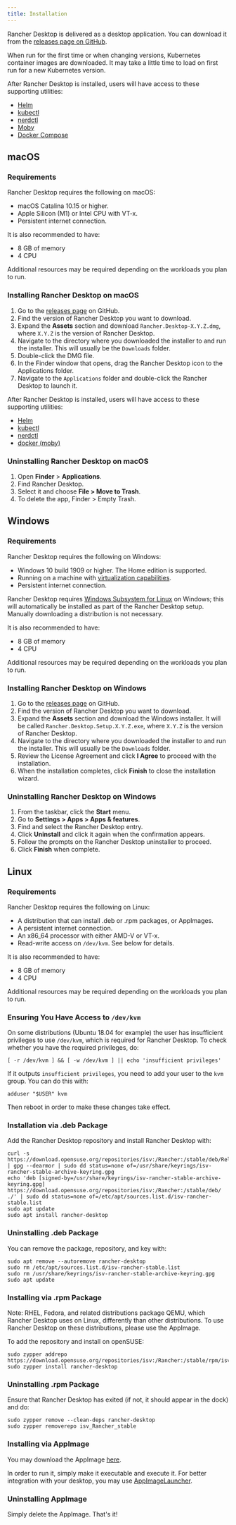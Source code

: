 ```yaml
---
title: Installation
---
```


Rancher Desktop is delivered as a desktop application. You can download it from
the [releases page on GitHub](https://github.com/rancher-sandbox/rancher-desktop/releases).

When run for the first time or when changing versions, Kubernetes container
images are downloaded. It may take a little time to load on first run for a new
Kubernetes version.

After Rancher Desktop is installed, users will have access to these supporting utilities:

- [Helm](https://helm.sh/)
- [kubectl](https://kubernetes.io/docs/reference/kubectl/overview/)
- [nerdctl](https://github.com/containerd/nerdctl)
- [Moby](https://github.com/moby/moby)
- [Docker Compose](https://docs.docker.com/compose/)

## macOS

### Requirements

Rancher Desktop requires the following on macOS:

- macOS Catalina 10.15 or higher.
- Apple Silicon (M1) or Intel CPU with VT-x.
- Persistent internet connection.

It is also recommended to have:

- 8 GB of memory
- 4 CPU

Additional resources may be required depending on the workloads you plan to run.

### Installing Rancher Desktop on macOS

1. Go to the [releases page] on GitHub.
1. Find the version of Rancher Desktop you want to download.
1. Expand the **Assets** section and download `Rancher.Desktop-X.Y.Z.dmg`, where `X.Y.Z` is the version of Rancher Desktop.
1. Navigate to the directory where you downloaded the installer to and run the installer. This will usually be the `Downloads` folder.
1. Double-click the DMG file.
1. In the Finder window that opens, drag the Rancher Desktop icon to the Applications folder.
1. Navigate to the `Applications` folder and double-click the Rancher Desktop to launch it.

[releases page]:
https://github.com/rancher-sandbox/rancher-desktop/releases

After Rancher Desktop is installed, users will have access to these supporting utilities:

- [Helm](https://helm.sh/)
- [kubectl](https://kubernetes.io/docs/reference/kubectl/overview/)
- [nerdctl](https://github.com/containerd/nerdctl)
- [docker (moby)](https://github.com/moby/moby)

### Uninstalling Rancher Desktop on macOS

1. Open **Finder** > **Applications**.
1. Find Rancher Desktop.
1. Select it and choose **File > Move to Trash**.
1. To delete the app, Finder > Empty Trash.

## Windows

### Requirements

Rancher Desktop requires the following on Windows:

- Windows 10 build 1909 or higher. The Home edition is supported.
- Running on a machine with [virtualization capabilities].
- Persistent internet connection.

Rancher Desktop requires [Windows Subsystem for Linux] on Windows; this will
automatically be installed as part of the Rancher Desktop setup.  Manually
downloading a distribution is not necessary.

[Windows Subsystem for Linux]:
https://docs.microsoft.com/en-us/windows/wsl/install-win10

[virtualization capabilities]:
https://docs.microsoft.com/en-us/windows/wsl/troubleshooting#error-0x80370102-the-virtual-machine-could-not-be-started-because-a-required-feature-is-not-installed

It is also recommended to have:

- 8 GB of memory
- 4 CPU

Additional resources may be required depending on the workloads you plan to run.

### Installing Rancher Desktop on Windows

1. Go to the [releases page] on GitHub.
1. Find the version of Rancher Desktop you want to download.
1. Expand the **Assets** section and download the Windows installer. It will be called `Rancher.Desktop.Setup.X.Y.Z.exe`, where `X.Y.Z` is the version of Rancher Desktop.
1. Navigate to the directory where you downloaded the installer to and run the installer. This will usually be the `Downloads` folder.
1. Review the License Agreement and click **I Agree** to proceed with the installation.
1. When the installation completes, click **Finish** to close the installation wizard.

[release page]:
https://github.com/rancher-sandbox/rancher-desktop/releases

### Uninstalling Rancher Desktop on Windows

1. From the taskbar, click the **Start** menu.
1. Go to **Settings > Apps > Apps & features**.
1. Find and select the Rancher Desktop entry.
1. Click **Uninstall** and click it again when the confirmation appears.
1. Follow the prompts on the Rancher Desktop uninstaller to proceed.
1. Click **Finish** when complete.

## Linux

### Requirements

Rancher Desktop requires the following on Linux:

- A distribution that can install .deb or .rpm packages, or AppImages.
- A persistent internet connection.
- An x86_64 processor with either AMD-V or VT-x.
- Read-write access on `/dev/kvm`. See below for details.

It is also recommended to have:

- 8 GB of memory
- 4 CPU

Additional resources may be required depending on the workloads you plan to run.


### Ensuring You Have Access to `/dev/kvm`

On some distributions (Ubuntu 18.04 for example) the user has insufficient
privileges to use `/dev/kvm`, which is required for Rancher Desktop.
To check whether you have the required privileges, do:

```
[ -r /dev/kvm ] && [ -w /dev/kvm ] || echo 'insufficient privileges'
```

If it outputs `insufficient privileges`, you need to add your user to the
`kvm` group. You can do this with:

```
adduser "$USER" kvm
```

Then reboot in order to make these changes take effect.


### Installation via .deb Package

Add the Rancher Desktop repository and install Rancher Desktop with:

```
curl -s https://download.opensuse.org/repositories/isv:/Rancher:/stable/deb/Release.key | gpg --dearmor | sudo dd status=none of=/usr/share/keyrings/isv-rancher-stable-archive-keyring.gpg
echo 'deb [signed-by=/usr/share/keyrings/isv-rancher-stable-archive-keyring.gpg] https://download.opensuse.org/repositories/isv:/Rancher:/stable/deb/ ./' | sudo dd status=none of=/etc/apt/sources.list.d/isv-rancher-stable.list
sudo apt update
sudo apt install rancher-desktop
```


### Uninstalling .deb Package

You can remove the package, repository, and key with:

```
sudo apt remove --autoremove rancher-desktop
sudo rm /etc/apt/sources.list.d/isv-rancher-stable.list
sudo rm /usr/share/keyrings/isv-rancher-stable-archive-keyring.gpg
sudo apt update
```


### Installing via .rpm Package

Note: RHEL, Fedora, and related distributions package QEMU, which Rancher Desktop
uses on Linux, differently than other distributions. To use Rancher Desktop on these
distributions, please use the AppImage.

To add the repository and install on openSUSE:

```
sudo zypper addrepo https://download.opensuse.org/repositories/isv:/Rancher:/stable/rpm/isv:Rancher:stable.repo
sudo zypper install rancher-desktop
```


### Uninstalling .rpm Package

Ensure that Rancher Desktop has exited (if not, it should appear in the dock) and do:

```
sudo zypper remove --clean-deps rancher-desktop
sudo zypper removerepo isv_Rancher_stable
```


### Installing via AppImage

You may download the AppImage [here].

In order to run it, simply make it executable and execute it.
For better integration with your desktop, you may use [AppImageLauncher].

[here]:
https://download.opensuse.org/repositories/isv:/Rancher:/stable/AppImage/rancher-desktop-latest-x86_64.AppImage
[AppImageLauncher]:
https://github.com/TheAssassin/AppImageLauncher


### Uninstalling AppImage

Simply delete the AppImage. That's it!
